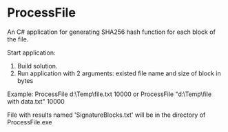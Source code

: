 # ProcessFile
An C# application for generating SHA256 hash function for each block of the file.

Start application:

1. Build solution.
2. Run application with 2 arguments: existed file name and size of block in bytes

Example:
ProcessFile d:\Temp\file.txt 10000
or
ProcessFile "d:\Temp\file with data.txt" 10000


File with results named 'SignatureBlocks.txt' will be in the directory of ProcessFile.exe

